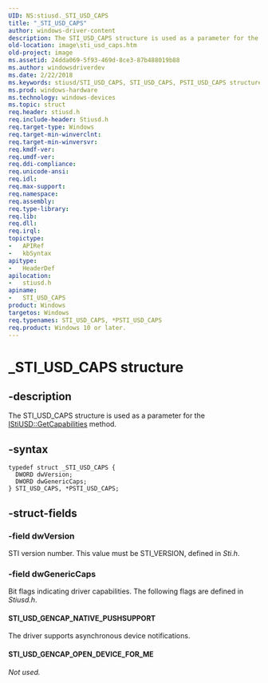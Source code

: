 ```yaml
---
UID: NS:stiusd._STI_USD_CAPS
title: "_STI_USD_CAPS"
author: windows-driver-content
description: The STI_USD_CAPS structure is used as a parameter for the IStiUSD::GetCapabilities method.
old-location: image\sti_usd_caps.htm
old-project: image
ms.assetid: 24dda069-5f93-469d-8ce3-87b488019b88
ms.author: windowsdriverdev
ms.date: 2/22/2018
ms.keywords: stiusd/STI_USD_CAPS, STI_USD_CAPS, PSTI_USD_CAPS structure pointer [Imaging Devices], *PSTI_USD_CAPS, _STI_USD_CAPS, stifnc_4f136561-e3a7-467d-b8be-a60db8534126.xml, stiusd/PSTI_USD_CAPS, image.sti_usd_caps, STI_USD_CAPS structure [Imaging Devices], PSTI_USD_CAPS
ms.prod: windows-hardware
ms.technology: windows-devices
ms.topic: struct
req.header: stiusd.h
req.include-header: Stiusd.h
req.target-type: Windows
req.target-min-winverclnt: 
req.target-min-winversvr: 
req.kmdf-ver: 
req.umdf-ver: 
req.ddi-compliance: 
req.unicode-ansi: 
req.idl: 
req.max-support: 
req.namespace: 
req.assembly: 
req.type-library: 
req.lib: 
req.dll: 
req.irql: 
topictype:
-	APIRef
-	kbSyntax
apitype:
-	HeaderDef
apilocation:
-	stiusd.h
apiname:
-	STI_USD_CAPS
product: Windows
targetos: Windows
req.typenames: STI_USD_CAPS, *PSTI_USD_CAPS
req.product: Windows 10 or later.
---
```


# _STI_USD_CAPS structure


## -description


The STI_USD_CAPS structure is used as a parameter for the <a href="https://msdn.microsoft.com/library/windows/hardware/ff543817">IStiUSD::GetCapabilities</a> method.


## -syntax


````
typedef struct _STI_USD_CAPS {
  DWORD dwVersion;
  DWORD dwGenericCaps;
} STI_USD_CAPS, *PSTI_USD_CAPS;
````


## -struct-fields




### -field dwVersion

STI version number. This value must be STI_VERSION, defined in <i>Sti.h</i>.


### -field dwGenericCaps

Bit flags indicating driver capabilities. The following flags are defined in <i>Stiusd.h</i>.





#### STI_USD_GENCAP_NATIVE_PUSHSUPPORT

The driver supports asynchronous device notifications.





#### STI_USD_GENCAP_OPEN_DEVICE_FOR_ME

<i>Not used.</i>

